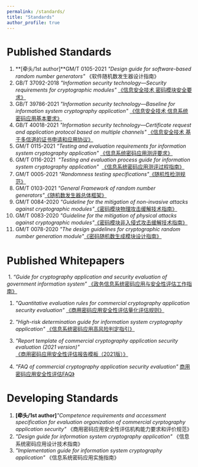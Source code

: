 ```yaml
---
permalink: /standards/
title: "Standards"
author_profile: true
---
```


Published Standards
======
1. **[牵头/1st author]**GM/T 0105-2021 *"Design guide for software-based random number generators"* 《软件随机数发生器设计指南》
1. GB/T 37092-2018 *"Information security technology—Security requirements for cryptographic modules"* [《信息安全技术 密码模块安全要求》](http://openstd.samr.gov.cn/bzgk/gb/newGbInfo?hcno=91CF88FCE66F0F057DED0272AC726657)
1. GB/T 39786-2021 *"Information security technology—Baseline for information system cryptography application"* [《信息安全技术 信息系统密码应用基本要求》](http://openstd.samr.gov.cn/bzgk/gb/newGbInfo?hcno=53282C88712CE157043B7A2C590278FC)
1. GB/T 40018-2021 *"Information security technology—Certificate request and application protocol based on multiple channels"* [《信息安全技术 基于多信道的证书申请和应用协议》](http://openstd.samr.gov.cn/bzgk/gb/newGbInfo?hcno=BE06BC25AF2EC422E3858B8555E56DAF)
1. GM/T 0115-2021 *"Testing and evaluation requirements for information system cryptography application"* [《信息系统密码应用测评要求》](https://sca.gov.cn/sca/xwdt/2021-10/19/content_1060880.shtml) 
1. GM/T 0116-2021  *"Testing and evaluation process guide for information system cryptography application"*  [《信息系统密码应用测评过程指南》](https://sca.gov.cn/sca/xwdt/2021-10/19/content_1060880.shtml) 
1. GM/T 0005-2021 *"Randomness testing specifications"*[《随机性检测规范》](https://sca.gov.cn/sca/xwdt/2021-10/19/content_1060880.shtml) 
1. GM/T 0103-2021 *"General Framework of random number generators"*[《随机数发生器总体框架》](https://sca.gov.cn/sca/xwdt/2021-10/19/content_1060880.shtml) 
1. GM/T 0084-2020 *"Guideline for the mitigation of non-invasive attacks against cryptographic modules"*[《密码模块物理攻击缓解技术指南》](http://www.gmbz.org.cn/main/viewfile/20210627114522952265.html)
1. GM/T 0083-2020 *"Guideline for the mitigation of physical attacks against cryptographic modules"*[《密码模块非入侵式攻击缓解技术指南》](http://www.gmbz.org.cn/main/viewfile/20210627114353238721.html)
1. GM/T 0078-2020 *"The design guidelines for cryptographic random number generation module"*[《密码随机数生成模块设计指南》](http://www.gmbz.org.cn/main/viewfile/2021062711373015276.html) 




Published Whitepapers 
======
 1. *“Guide for cryptography application and security evaluation of government information system”* [《政务信息系统密码应用与安全性评估工作指南》](http://www.gov.cn/xinwen/2020-09/24/content_5546655.htm)

1. *"Quantitative evaluation rules for commercial cryptography application security evaluation"* [《商用密码应用安全性评估量化评估规则》](https://www.cacrnet.org.cn/site/content/1117.html)
1. *"High-risk determination guide for information system cryptography application"* [《信息系统密码应用高风险判定指引》](https://www.cacrnet.org.cn/site/content/1117.html)
1. *"Report template of commercial cryptography application security evaluation (2021 version)"* [《商用密码应用安全性评估报告模板（2021版）》](https://www.cacrnet.org.cn/site/content/1117.html)

1. *"FAQ of commercial cryptography application security evaluation"* [商用密码应用安全性评估FAQ》](https://www.cacrnet.org.cn/site/content/1117.html)

Developing Standards
======
1. **[牵头/1st author]***"Competence requirements and accessment specification for evaluation organization of commercial cyrptography application security"* 《商用密码应用安全性评估机构能力要求和评价规范》
1. *"Design guide for information system cryptography application"* 《信息系统密码应用设计技术指南》
1. *"Implementation guide for information system cryptography application"* 《信息系统密码应用实施指南》

 
